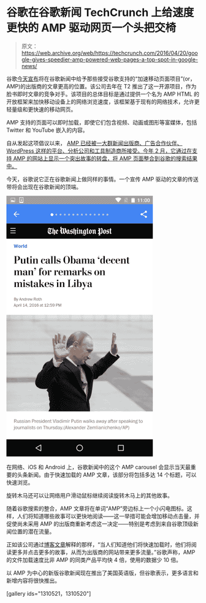 # 谷歌在谷歌新闻 TechCrunch 上给速度更快的 AMP 驱动网页一个头把交椅

> 原文：<https://web.archive.org/web/https://techcrunch.com/2016/04/20/google-gives-speedier-amp-powered-web-pages-a-top-spot-in-google-news/>

谷歌[今天宣布](https://web.archive.org/web/20221230044922/http://googlenewsblog.blogspot.com/2016/04/amplifying-news.html)将在谷歌新闻中给予那些接受谷歌支持的“加速移动页面项目”(or，AMP)的出版商的文章更高的位置。该公司去年在 T2 推出了这一开源项目，作为脸书即时文章的竞争对手。该项目的总体目标是通过提供一个名为 AMP HTML 的开放框架来加快移动设备上的网络浏览速度，该框架基于现有的网络技术，允许更轻量级和更快速的移动网页。

AMP 支持的页面可以即时加载，即使它们包含视频、动画或图形等富媒体，包括 Twitter 和 YouTube 嵌入的内容。

自从发起这项倡议以来， [AMP 已经被一大群新闻出版商、广告合作伙伴、WordPress 这样的平台、分析公司和工具制造商所接受。今年 2 月，它通过在支持 AMP 的网站上显示一个突出故事的转盘，将 AMP 页面整合到谷歌的搜索结果中。](https://web.archive.org/web/20221230044922/https://techcrunch.com/2015/11/25/google-amp-to-launch-in-2016/)

今天，谷歌说它正在谷歌新闻上做同样的事情。一个宣传 AMP 驱动的文章的传送带将会出现在谷歌新闻的顶端。

![Screenshot_20160414-110012](img/679c3401f7b5bbe00678f9f628f45c10.png)

在网络、iOS 和 Android 上，谷歌新闻中的这个 AMP carousel 会显示当天最重要的头条新闻。由于快速加载的 AMP 文章，该部分将包括多达 14 个标题，可以快速浏览。

旋转木马还可以让网络用户滑动鼠标继续阅读旋转木马上的其他故事。

随着谷歌搜索的整合，AMP 文章将在单词“AMP”旁边标上一个小闪电图标。这样，人们将知道哪些故事可以更快地阅读——这一举措可能会增加移动点击量，并促使尚未采用 AMP 的出版商重新考虑这一决定——特别是考虑到来自谷歌顶级新闻位置的潜在流量。

正如该公司通过[博客文章](https://web.archive.org/web/20221230044922/http://googlenewsblog.blogspot.com/2016/04/amplifying-news.html)解释的那样，“当人们知道他们将快速加载时，他们将阅读更多并点击更多的故事，从而为出版商的网站带来更多流量。”谷歌声称，AMP 的文件加载速度比非 AMP 的同类产品平均快 4 倍，使用的数据少 10 倍。

以 AMP 为中心的新版谷歌新闻现在推出了美国英语版，但谷歌表示，更多语言和新增内容将很快推出。

[gallery ids="1310521，1310520"]